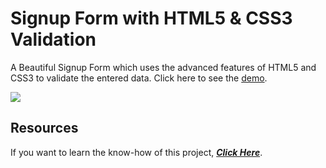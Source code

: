 
# Signup Form with HTML5 & CSS3 Validation

A Beautiful Signup Form which uses the advanced features of HTML5 and CSS3 to validate the entered data. Click here to see the [demo](https://distracted-lumiere-86e71f.netlify.com/).

![
](https://kodepundit.com/wp-content/uploads/2019/06/beautiful-hotel-sign-up-form-with-css-form-validation.png)

## Resources

If you want to learn the know-how of this project, [***Click Here***](https://kodepundit.com/form-validation-with-css3-html5/).
